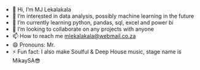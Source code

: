 - 👋 Hi, I’m MJ Lekalakala
- 👀 I’m interested in data analysis, possibly machine learning in the future
- 🌱 I’m currently learning python, pandas, sql, excel and power bi
- 💞️ I’m looking to collaborate on any projects with anyone 
- 📫 How to reach me mlekalakala@webmail.co.za 
- 😄 Pronouns: Mr.
- ⚡ Fun fact: I also make Soulful & Deep House music, stage name is MikaySA😎

<!---
MJWorx/MJWorx is a ✨ special ✨ repository because its `README.md` (this file) appears on your GitHub profile.
You can click the Preview link to take a look at your changes.
--->
